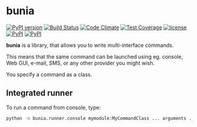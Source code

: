 # bunia

[![PyPI version](https://badge.fury.io/py/bunia.svg)](https://badge.fury.io/py/bunia)
[![Build Status](https://travis-ci.org/smok-serwis/bunia.svg)](https://travis-ci.org/smok-serwis/bunia)
[![Code Climate](https://codeclimate.com/github/smok-serwis/bunia/badges/gpa.svg)](https://codeclimate.com/github/smok-serwis/bunia)
[![Test Coverage](https://codeclimate.com/github/smok-serwis/bunia/badges/coverage.svg)](https://codeclimate.com/github/smok-serwis/bunia/coverage)
[![license](https://img.shields.io/github/license/mashape/apistatus.svg)]()
[![PyPI](https://img.shields.io/pypi/pyversions/bunia.svg)]()
[![PyPI](https://img.shields.io/pypi/implementation/bunia.svg)]()

**bunia** is a library, that allows you to write multi-interface commands.

This means that the same command can be launched using eg. console, Web GUI, e-mail, SMS, or any other provider you might wish.

You specify a command as a class.

## Integrated runner
To run a command from console, type:

```bash
python -m bunia.runner.console mymodule:MyCommandClass ... arguments ... 
```